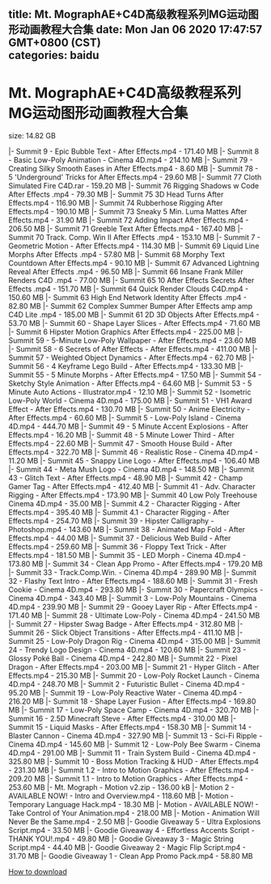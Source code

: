 
title: Mt. MographAE+C4D高级教程系列MG运动图形动画教程大合集
date: Mon Jan 06 2020 17:47:57 GMT+0800 (CST)    
categories: baidu
---

# Mt. MographAE+C4D高级教程系列MG运动图形动画教程大合集
size: 14.82 GB
 
 
|- Summit 9 - Epic Bubble Text - After Effects.mp4 - 171.40 MB
|- Summit 8 - Basic Low-Poly Animation - Cinema 4D.mp4 - 214.10 MB
|- Summit 79 - Creating Silky Smooth Eases in After Effects.mp4 - 8.60 MB
|- Summit 78 - 5 'Underground' Tricks for After Effects.mp4 - 29.60 MB
|- Summit 77 Cloth Simulated Fire C4D.rar - 159.20 MB
|- Summit 76 Rigging Shadows w Code After Effects .mp4 - 79.30 MB
|- Summit 75 3D Head Turns After Effects.mp4 - 116.90 MB
|- Summit 74 Rubberhose Rigging After Effects.mp4 - 190.10 MB
|- Summit 73 Sneaky 5 Min. Luma Mattes After Effects.mp4 - 31.90 MB
|- Summit 72 Adding Impact After Effects.mp4 - 206.50 MB
|- Summit 71 Greeble Text After Effects.mp4 - 167.40 MB
|- Summit 70 Track. Comp. Win II After Effects .mp4 - 153.10 MB
|- Summit 7 - Geometric Motion - After Effects.mp4 - 114.30 MB
|- Summit 69 Liquid Line Morphs After Effects .mp4 - 57.80 MB
|- Summit 68 Morphy Text Countdown After Effects.mp4 - 90.10 MB
|- Summit 67 Advanced Lightning Reveal After Effects .mp4 - 96.50 MB
|- Summit 66 Insane Frank Miller Renders C4D .mp4 - 77.00 MB
|- Summit 65 10 After Effects Secrets After Effects .mp4 - 151.70 MB
|- Summit 64 Quick Render Clouds C4D.mp4 - 150.60 MB
|- Summit 63 High End Network Identity After Effects .mp4 - 82.80 MB
|- Summit 62 Complex Summer Bumper After Effects amp amp C4D Lite .mp4 - 185.00 MB
|- Summit 61 2D 3D Objects After Effects.mp4 - 53.70 MB
|- Summit 60 - Shape Layer Slices - After Effects.mp4 - 71.60 MB
|- Summit 6 Hipster Motion Graphics After Effects.mp4 - 225.00 MB
|- Summit 59 - 5-Minute Low-Poly Wallpaper - After Effects.mp4 - 23.60 MB
|- Summit 58 - 6 Secrets of After Effects - After Effects.mp4 - 411.00 MB
|- Summit 57 - Weighted Object Dynamics - After Effects.mp4 - 62.70 MB
|- Summit 56 - 4 Keyframe Lego Build - After Effects.mp4 - 133.30 MB
|- Summit 55 - 5 Minute Morphs - After Effects.mp4 - 17.50 MB
|- Summit 54 - Sketchy Style Animation - After Effects.mp4 - 64.60 MB
|- Summit 53 - 5 Minute Auto Actions - Illustrator.mp4 - 12.10 MB
|- Summit 52 - Isometric Low-Poly World - Cinema 4D.mp4 - 175.00 MB
|- Summit 51 - VH1 Award Effect - After Effects.mp4 - 130.70 MB
|- Summit 50 - Anime Electricity - After Effects.mp4 - 60.60 MB
|- Summit 5 - Low-Poly Island - Cinema 4D.mp4 - 444.70 MB
|- Summit 49 - 5 Minute Accent Explosions - After Effects.mp4 - 16.20 MB
|- Summit 48 - 5 Minute Lower Third - After Effects.mp4 - 22.60 MB
|- Summit 47 - Smooth House Build - After Effects.mp4 - 322.70 MB
|- Summit 46 - Realistic Rose - Cinema 4D.mp4 - 11.20 MB
|- Summit 45 - Snappy Line Logo - After Effects.mp4 - 106.40 MB
|- Summit 44 - Meta Mush Logo - Cinema 4D.mp4 - 148.50 MB
|- Summit 43 - Glitch Text - After Effects.mp4 - 48.90 MB
|- Summit 42 - Champ Gamer Tag - After Effects.mp4 - 412.40 MB
|- Summit 41 - Adv. Character Rigging - After Effects.mp4 - 173.90 MB
|- Summit 40 Low Poly Treehouse Cinema 4D.mp4 - 35.00 MB
|- Summit 4.2 - Character Rigging - After Effects.mp4 - 395.40 MB
|- Summit 4.1 - Character Rigging - After Effects.mp4 - 254.70 MB
|- Summit 39 - Hipster Calligraphy - Photoshop.mp4 - 143.60 MB
|- Summit 38 - Animated Map Fold - After Effects.mp4 - 44.00 MB
|- Summit 37 - Delicious Web Build - After Effects.mp4 - 259.60 MB
|- Summit 36 - Floppy Text Trick - After Effects.mp4 - 181.50 MB
|- Summit 35 - LED Morph - Cinema 4D.mp4 - 173.80 MB
|- Summit 34 - Clean App Promo - After Effects.mp4 - 179.20 MB
|- Summit 33 - Track.Comp.Win. - Cinema 4D.mp4 - 289.90 MB
|- Summit 32 - Flashy Text Intro - After Effects.mp4 - 188.60 MB
|- Summit 31 - Fresh Cookie - Cinema 4D.mp4 - 293.80 MB
|- Summit 30 - Papercraft Olympics - Cinema 4D.mp4 - 343.40 MB
|- Summit 3 - Low-Poly Mountains - Cinema 4D.mp4 - 239.90 MB
|- Summit 29 - Gooey Layer Rip - After Effects.mp4 - 171.40 MB
|- Summit 28 - Ultimate Low-Poly - Cinema 4D.mp4 - 241.50 MB
|- Summit 27 - Hipster Swag Badge - After Effects.mp4 - 312.80 MB
|- Summit 26 - Slick Object Transitions - After Effects.mp4 - 411.10 MB
|- Summit 25 - Low-Poly Dragon Rig - Cinema 4D.mp4 - 315.00 MB
|- Summit 24 - Trendy Logo Design - Cinema 4D.mp4 - 120.60 MB
|- Summit 23 - Glossy Poké Ball - Cinema 4D.mp4 - 242.80 MB
|- Summit 22 - Pixel Dragon - After Effects.mp4 - 203.00 MB
|- Summit 21 - Hyper Glitch - After Effects.mp4 - 215.30 MB
|- Summit 20 - Low-Poly Rocket Launch - Cinema 4D.mp4 - 248.70 MB
|- Summit 2 - Futuristic Bullet - Cinema 4D.mp4 - 95.20 MB
|- Summit 19 - Low-Poly Reactive Water - Cinema 4D.mp4 - 216.20 MB
|- Summit 18 - Shape Layer Fusion - After Effects.mp4 - 169.80 MB
|- Summit 17 - Low-Poly Space Camp - Cinema 4D.mp4 - 320.70 MB
|- Summit 16 - 2.5D Minecraft Steve - After Effects.mp4 - 310.00 MB
|- Summit 15 - Liquid Masks - After Effects.mp4 - 158.30 MB
|- Summit 14 - Blaster Cannon - Cinema 4D.mp4 - 327.90 MB
|- Summit 13 - Sci-Fi Ripple - Cinema 4D.mp4 - 145.60 MB
|- Summit 12 - Low-Poly Bee Swarm - Cinema 4D.mp4 - 291.00 MB
|- Summit 11 - Train System Build - Cinema 4D.mp4 - 325.80 MB
|- Summit 10 - Boss Motion Tracking &amp; HUD - After Effects.mp4 - 231.30 MB
|- Summit 1.2 - Intro to Motion Graphics - After Effects.mp4 - 209.20 MB
|- Summit 1.1 - Intro to Motion Graphics - After Effects.mp4 - 253.60 MB
|- Mt. Mograph - Motion v2.zip - 136.00 kB
|- Motion 2 - AVAILABLE NOW! - Intro and Overview.mp4 - 118.60 MB
|- Motion - Temporary Language Hack.mp4 - 18.30 MB
|- Motion - AVAILABLE NOW! - Take Control of Your Animation.mp4 - 218.00 MB
|- Motion - Animation Will Never Be the Same.mp4 - 2.50 MB
|- Goodie Giveaway 5 - Ultra Explosions Script.mp4 - 33.50 MB
|- Goodie Giveaway 4 - Effortless Accents Script - THANK YOU!.mp4 - 49.80 MB
|- Goodie Giveaway 3 - Magic String Script.mp4 - 44.40 MB
|- Goodie Giveaway 2 - Magic Flip Script.mp4 - 31.70 MB
|- Goodie Giveaway 1 - Clean App Promo Pack.mp4 - 58.80 MB

[How to download](https://bpcam.bemobtrk.com/go/2ceec3aa-1ca2-46d6-b9ff-aaa5c184517c?jno=2319)